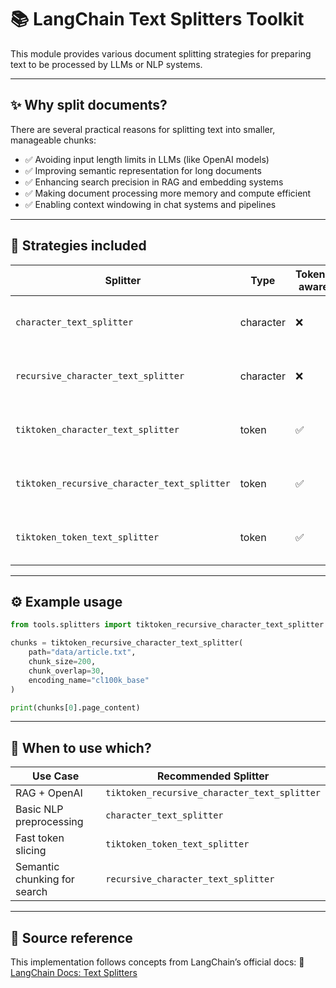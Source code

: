 # 📚 LangChain Text Splitters Toolkit

This module provides various document splitting strategies for preparing text to be processed by LLMs or NLP systems.

---

## ✨ Why split documents?

There are several practical reasons for splitting text into smaller, manageable chunks:

* ✅ Avoiding input length limits in LLMs (like OpenAI models)
* ✅ Improving semantic representation for long documents
* ✅ Enhancing search precision in RAG and embedding systems
* ✅ Making document processing more memory and compute efficient
* ✅ Enabling context windowing in chat systems and pipelines

---

## 🧠 Strategies included

| Splitter                                     | Type      | Token-aware | Recursive | Description                         |
| -------------------------------------------- | --------- | ----------- | --------- | ----------------------------------- |
| `character_text_splitter`                    | character | ❌           | ❌         | Basic fixed-size character chunks   |
| `recursive_character_text_splitter`          | character | ❌           | ✅         | Smarter structure-aware chunking    |
| `tiktoken_character_text_splitter`           | token     | ✅           | ❌         | Token-limited LLM-safe splitting    |
| `tiktoken_recursive_character_text_splitter` | token     | ✅           | ✅         | Best for OpenAI-compatible RAG      |
| `tiktoken_token_text_splitter`               | token     | ✅           | ❌         | Raw token chunking (fast but blind) |

---

## ⚙️ Example usage

```python
from tools.splitters import tiktoken_recursive_character_text_splitter

chunks = tiktoken_recursive_character_text_splitter(
    path="data/article.txt",
    chunk_size=200,
    chunk_overlap=30,
    encoding_name="cl100k_base"
)

print(chunks[0].page_content)
```

---

## 🧪 When to use which?

| Use Case                     | Recommended Splitter                         |
| ---------------------------- | -------------------------------------------- |
| RAG + OpenAI                 | `tiktoken_recursive_character_text_splitter` |
| Basic NLP preprocessing      | `character_text_splitter`                    |
| Fast token slicing           | `tiktoken_token_text_splitter`               |
| Semantic chunking for search | `recursive_character_text_splitter`          |

---

## 📌 Source reference

This implementation follows concepts from LangChain’s official docs:
🔗 [LangChain Docs: Text Splitters](https://python.langchain.com/docs/concepts/text_splitters/)
